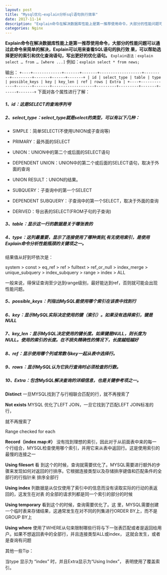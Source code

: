 ```yaml
---
layout: post
title: "Mysql优化–explain分析sql语句执行效率"
date: 2017-11-14 
description: "Explain命令在解决数据库性能上是第一推荐使用命令，大部分的性能问题可以通过此命令来简单的解决，Explain可以用来查看SQL语句的执行效 果，可以帮助选择更好的索引和优化查询语句，写出更好的优化语句。"
categories: Nginx
--- 
```



**Explain命令在解决数据库性能上是第一推荐使用命令，大部分的性能问题可以通过此命令来简单的解决，Explain可以用来查看SQL语句的执行效 果，可以帮助选择更好的索引和优化查询语句，写出更好的优化语句。**
``
Explain语法：explain select … from … [where ...]
``
例如：``explain select * from news;``

输出：
``
+----+-------------+-------+-------+-------------------+---------+---------+-------+------+-------+
| id | select_type | table | type | possible_keys | key | key_len | ref | rows | Extra |
+----+-------------+-------+-------+-------------------+---------+---------+-------+------+-------+
``
下面对各个属性进行了解：

##### 1、id：这是SELECT的查询序列号

##### 2、select_type：select_type就是select的类型，可以有以下几种：

- SIMPLE：简单SELECT(不使用UNION或子查询等)

- PRIMARY：最外面的SELECT

- UNION：UNION中的第二个或后面的SELECT语句

- DEPENDENT UNION：UNION中的第二个或后面的SELECT语句，取决于外面的查询

- UNION RESULT：UNION的结果。

- SUBQUERY：子查询中的第一个SELECT

- DEPENDENT SUBQUERY：子查询中的第一个SELECT，取决于外面的查询

- DERIVED：导出表的SELECT(FROM子句的子查询)


##### 3、table：显示这一行的数据是关于哪张表的

##### 4、type：这列最重要，显示了连接使用了哪种类别,有无使用索引，是使用Explain命令分析性能瓶颈的关键项之一。

结果值从好到坏依次是：

system > const > eq_ref > ref > fulltext > ref_or_null > index_merge > unique_subquery > index_subquery > range > index > ALL

一般来说，得保证查询至少达到range级别，最好能达到ref，否则就可能会出现性能问题。

##### 5、possible_keys：列指出MySQL能使用哪个索引在该表中找到行

##### 6、key：显示MySQL实际决定使用的键（索引）。如果没有选择索引，键是NULL

##### 7、key_len：显示MySQL决定使用的键长度。如果键是NULL，则长度为NULL。使用的索引的长度。在不损失精确性的情况下，长度越短越好

##### 8、ref：显示使用哪个列或常数与key一起从表中选择行。

##### 9、rows：显示MySQL认为它执行查询时必须检查的行数。

##### 10、Extra：包含MySQL解决查询的详细信息，也是关键参考项之一。

**Distinct**
一旦MYSQL找到了与行相联合匹配的行，就不再搜索了

**Not exists**
MYSQL 优化了LEFT JOIN，一旦它找到了匹配LEFT JOIN标准的行，

就不再搜索了

Range checked for each

**Record（index map:#）**
没有找到理想的索引，因此对于从前面表中来的每一 个行组合，MYSQL检查使用哪个索引，并用它来从表中返回行。这是使用索引的最慢的连接之一

**Using filesort**
看 到这个的时候，查询就需要优化了。MYSQL需要进行额外的步骤来发现如何对返回的行排序。它根据连接类型以及存储排序键值和匹配条件的全部行的行指针来 排序全部行

**Using index**
列数据是从仅仅使用了索引中的信息而没有读取实际的行动的表返回的，这发生在对表 的全部的请求列都是同一个索引的部分的时候

**Using temporary**
看到这个的时候，查询需要优化了。这 里，MYSQL需要创建一个临时表来存储结果，这通常发生在对不同的列集进行ORDER BY上，而不是GROUP BY上

**Using where**
使用了WHERE从句来限制哪些行将与下一张表匹配或者是返回给用户。如果不想返回表中的全部行，并且连接类型ALL或index， 这就会发生，或者是查询有问题

其他一些Tip：

当type 显示为 “index” 时，并且Extra显示为“Using Index”， 表明使用了覆盖索引。